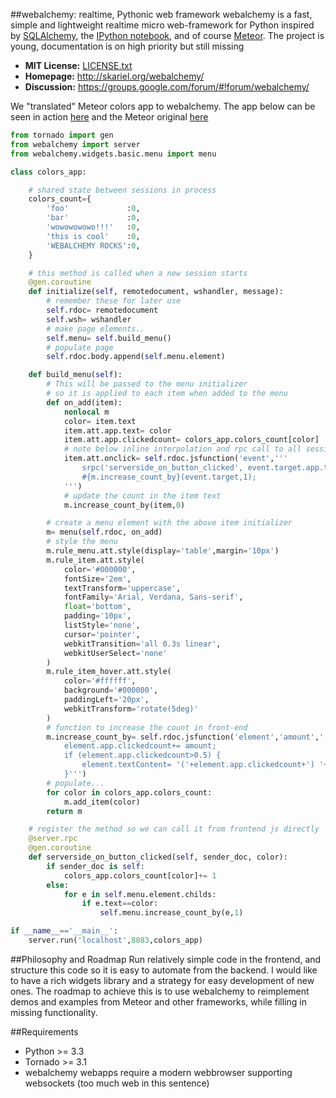 ##webalchemy: realtime, Pythonic web framework
webalchemy is a fast, simple and lightweight realtime micro web-framework for Python inspired by [SQLAlchemy](http://www.sqlalchemy.org/), the [IPython notebook](http://ipython.org/), and of course [Meteor](http://www.meteor.com/). The project is young, documentation is on high priority but still missing

- **MIT License:** [LICENSE.txt](LICENSE.txt)
- **Homepage:** <http://skariel.org/webalchemy/>
- **Discussion:** <https://groups.google.com/forum/#!forum/webalchemy/>

We "translated" Meteor colors app to webalchemy. The app below can be seen in action [here](https://vimeo.com/73073766) and the Meteor original [here](http://www.meteor.com/screencast)
```python
from tornado import gen
from webalchemy import server
from webalchemy.widgets.basic.menu import menu

class colors_app:    

    # shared state between sessions in process
    colors_count={
        'foo'             :0,
        'bar'             :0,
        'wowowowowo!!!'   :0,
        'this is cool'    :0,
        'WEBALCHEMY ROCKS':0,
    }

    # this method is called when a new session starts
    @gen.coroutine
    def initialize(self, remotedocument, wshandler, message):
        # remember these for later use
        self.rdoc= remotedocument
        self.wsh= wshandler
        # make page elements..
        self.menu= self.build_menu()
        # populate page
        self.rdoc.body.append(self.menu.element)

    def build_menu(self):
        # This will be passed to the menu initializer
        # so it is applied to each item when added to the menu
        def on_add(item):
            nonlocal m
            color= item.text
            item.att.app.text= color
            item.att.app.clickedcount= colors_app.colors_count[color]
            # note below inline interpolation and rpc call to all sessions
            item.att.onclick= self.rdoc.jsfunction('event','''
                srpc('serverside_on_button_clicked', event.target.app.text);
                #{m.increase_count_by}(event.target,1);
            ''')
            # update the count in the item text
            m.increase_count_by(item,0)

        # create a menu element with the above item initializer
        m= menu(self.rdoc, on_add)
        # style the menu
        m.rule_menu.att.style(display='table',margin='10px')
        m.rule_item.att.style(
            color='#000000',
            fontSize='2em',
            textTransform='uppercase',
            fontFamily='Arial, Verdana, Sans-serif',
            float='bottom',
            padding='10px',
            listStyle='none',
            cursor='pointer',
            webkitTransition='all 0.3s linear',
            webkitUserSelect='none'
        )
        m.rule_item_hover.att.style(
            color='#ffffff',
            background='#000000',
            paddingLeft='20px',
            webkitTransform='rotate(5deg)'
        )
        # function to increase the count in front-end
        m.increase_count_by= self.rdoc.jsfunction('element','amount','''
            element.app.clickedcount+= amount;
            if (element.app.clickedcount>0.5) {
                element.textContent= '('+element.app.clickedcount+') '+element.app.text;
            }''')
        # populate...
        for color in colors_app.colors_count:
            m.add_item(color)
        return m

    # register the method so we can call it from frontend js directly
    @server.rpc
    @gen.coroutine
    def serverside_on_button_clicked(self, sender_doc, color):
        if sender_doc is self:        
            colors_app.colors_count[color]+= 1
        else:
            for e in self.menu.element.childs:
                if e.text==color:
                    self.menu.increase_count_by(e,1)

if __name__=='__main__':
    server.run('localhost',8083,colors_app)
```
##Philosophy and Roadmap
Run relatively simple code in the frontend, and structure this code so it is easy to automate from the backend. I would like to have a rich widgets library and a strategy for easy development of new ones. The roadmap to achieve this is to use webalchemy to reimplement demos and examples from Meteor and other frameworks, while filling in missing functionality.

##Requirements
* Python >= 3.3
* Tornado >= 3.1
* webalchemy webapps require a modern webbrowser supporting websockets (too much web in this sentence)
